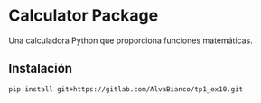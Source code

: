 # Calculator Package

Una calculadora Python que proporciona funciones matemáticas.

## Instalación

```bash
pip install git+https://gitlab.com/AlvaBianco/tp1_ex10.git

